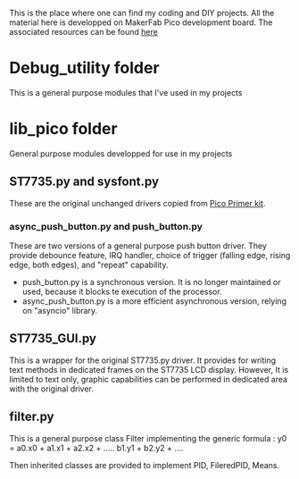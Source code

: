 This is the place where one can find my coding and DIY projects.
All the material here is developped on MakerFab Pico development board.
The associated resources can be found [here](https://github.com/Makerfabs/Pico_Primer_Kit.git)

# Debug_utility folder
This is a general purpose modules that I've used in my projects

# lib_pico folder
General purpose modules developped for use in my projects

## ST7735.py and sysfont.py
These are the original unchanged drivers copied from [Pico Primer kit](https://github.com/Makerfabs/Pico_Primer_Kit/tree/main/example/lib).

### async_push_button.py and push_button.py
These are two versions of a general purpose push button driver. 
They provide debounce feature, IRQ handler, choice of trigger (falling edge, rising edge, both edges), and "repeat" capability.
- push_button.py is a synchronous version. It is no longer maintained or used, because it blocks te execution of the processor.
- async_push_button.py is a more efficient asynchronous version, relying on "asyncio" library.

## ST7735_GUI.py 
This is a wrapper for the original ST7735.py driver. 
It provides for writing text methods in dedicated frames on the ST7735 LCD display. 
However, It is limited to text only, graphic capabilities can be performed in dedicated area with the original driver.

## filter.py
This is a general purpose class Filter implementing the generic formula : y0 = a0.x0 + a1.x1 + a2.x2 + ..... b1.y1 + b2.y2 + ....

Then inherited classes are provided to implement PID, FileredPID, Means.
